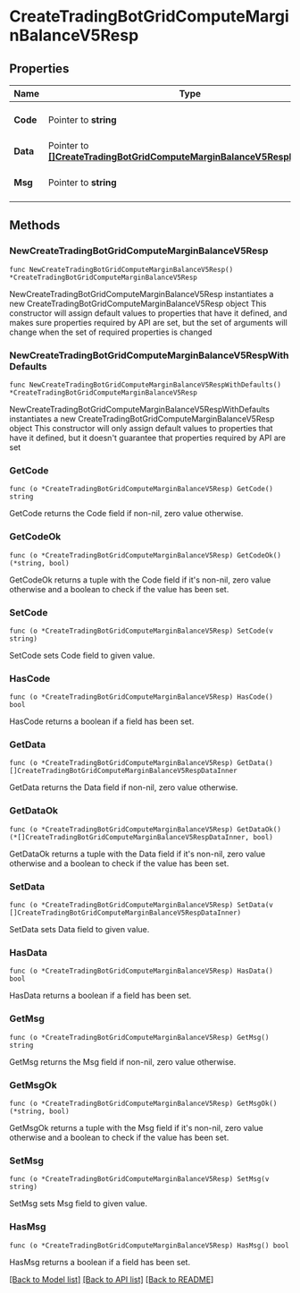 # CreateTradingBotGridComputeMarginBalanceV5Resp

## Properties

Name | Type | Description | Notes
------------ | ------------- | ------------- | -------------
**Code** | Pointer to **string** |  | [optional] [default to ""]
**Data** | Pointer to [**[]CreateTradingBotGridComputeMarginBalanceV5RespDataInner**](CreateTradingBotGridComputeMarginBalanceV5RespDataInner.md) |  | [optional] 
**Msg** | Pointer to **string** |  | [optional] [default to ""]

## Methods

### NewCreateTradingBotGridComputeMarginBalanceV5Resp

`func NewCreateTradingBotGridComputeMarginBalanceV5Resp() *CreateTradingBotGridComputeMarginBalanceV5Resp`

NewCreateTradingBotGridComputeMarginBalanceV5Resp instantiates a new CreateTradingBotGridComputeMarginBalanceV5Resp object
This constructor will assign default values to properties that have it defined,
and makes sure properties required by API are set, but the set of arguments
will change when the set of required properties is changed

### NewCreateTradingBotGridComputeMarginBalanceV5RespWithDefaults

`func NewCreateTradingBotGridComputeMarginBalanceV5RespWithDefaults() *CreateTradingBotGridComputeMarginBalanceV5Resp`

NewCreateTradingBotGridComputeMarginBalanceV5RespWithDefaults instantiates a new CreateTradingBotGridComputeMarginBalanceV5Resp object
This constructor will only assign default values to properties that have it defined,
but it doesn't guarantee that properties required by API are set

### GetCode

`func (o *CreateTradingBotGridComputeMarginBalanceV5Resp) GetCode() string`

GetCode returns the Code field if non-nil, zero value otherwise.

### GetCodeOk

`func (o *CreateTradingBotGridComputeMarginBalanceV5Resp) GetCodeOk() (*string, bool)`

GetCodeOk returns a tuple with the Code field if it's non-nil, zero value otherwise
and a boolean to check if the value has been set.

### SetCode

`func (o *CreateTradingBotGridComputeMarginBalanceV5Resp) SetCode(v string)`

SetCode sets Code field to given value.

### HasCode

`func (o *CreateTradingBotGridComputeMarginBalanceV5Resp) HasCode() bool`

HasCode returns a boolean if a field has been set.

### GetData

`func (o *CreateTradingBotGridComputeMarginBalanceV5Resp) GetData() []CreateTradingBotGridComputeMarginBalanceV5RespDataInner`

GetData returns the Data field if non-nil, zero value otherwise.

### GetDataOk

`func (o *CreateTradingBotGridComputeMarginBalanceV5Resp) GetDataOk() (*[]CreateTradingBotGridComputeMarginBalanceV5RespDataInner, bool)`

GetDataOk returns a tuple with the Data field if it's non-nil, zero value otherwise
and a boolean to check if the value has been set.

### SetData

`func (o *CreateTradingBotGridComputeMarginBalanceV5Resp) SetData(v []CreateTradingBotGridComputeMarginBalanceV5RespDataInner)`

SetData sets Data field to given value.

### HasData

`func (o *CreateTradingBotGridComputeMarginBalanceV5Resp) HasData() bool`

HasData returns a boolean if a field has been set.

### GetMsg

`func (o *CreateTradingBotGridComputeMarginBalanceV5Resp) GetMsg() string`

GetMsg returns the Msg field if non-nil, zero value otherwise.

### GetMsgOk

`func (o *CreateTradingBotGridComputeMarginBalanceV5Resp) GetMsgOk() (*string, bool)`

GetMsgOk returns a tuple with the Msg field if it's non-nil, zero value otherwise
and a boolean to check if the value has been set.

### SetMsg

`func (o *CreateTradingBotGridComputeMarginBalanceV5Resp) SetMsg(v string)`

SetMsg sets Msg field to given value.

### HasMsg

`func (o *CreateTradingBotGridComputeMarginBalanceV5Resp) HasMsg() bool`

HasMsg returns a boolean if a field has been set.


[[Back to Model list]](../README.md#documentation-for-models) [[Back to API list]](../README.md#documentation-for-api-endpoints) [[Back to README]](../README.md)


